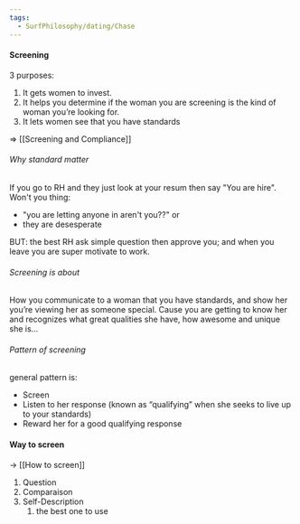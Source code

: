```yaml
---
tags:
  - SurfPhilosophy/dating/Chase
---
```


#### Screening
3 purposes:
1. It gets women to invest.
2. It helps you determine if the woman you are screening is the kind of woman you’re looking for.
3. It lets women see that you have standards

=> [[Screening and Compliance]]

###### Why standard matter
If you go to RH and they just look at your resum then say "You are hire". Won't you thing:
- "you are letting anyone in aren't you??" or 
- they are desesperate

BUT: the best RH ask simple question then approve you; and when you leave you are super motivate to work. 

###### Screening is about
How you communicate to a woman that
you have standards, and show her you’re viewing her as someone special. Cause you are getting to know her and recognizes what great qualities she
have, how awesome and unique she is...

###### Pattern of screening
general pattern is:
- Screen
- Listen to her response (known as “qualifying” when she seeks to live up to your standards)
- Reward her for a good qualifying response


#### Way to screen
-> [[How to screen]]
1. Question
2. Comparaison
3. Self-Description
	1. the best one to use
